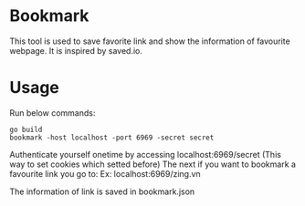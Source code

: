 # Bookmark
This tool is used to save favorite link and show the information of favourite webpage. It is inspired by saved.io.

# Usage
Run below commands:
```
go build
bookmark -host localhost -port 6969 -secret secret
```

Authenticate yourself onetime by accessing localhost:6969/secret (This way to set cookies which setted before)
The next if you want to bookmark a favourite link you go to:
Ex: localhost:6969/zing.vn

The information of link is saved in bookmark.json